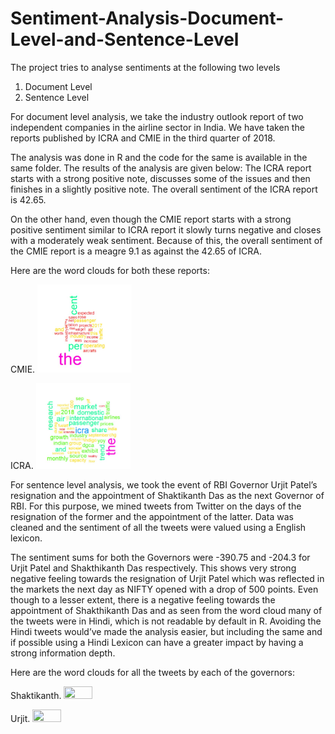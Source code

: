 # Sentiment-Analysis-Document-Level-and-Sentence-Level

The project tries to analyse sentiments at the following two levels
1. Document Level
2. Sentence Level

For document level analysis, we take the industry outlook report of two independent companies in the airline sector in India. We have taken the reports published by ICRA and CMIE in the third quarter of 2018.

The analysis was done in R and the code for the same is available in the same folder. The results of the analysis are given below:
The ICRA report starts with a strong positive note, discusses some of the issues and then finishes in a slightly positive note. The overall sentiment of the ICRA report is 42.65.

On the other hand, even though the CMIE report starts with a strong positive sentiment similar to ICRA report it slowly turns negative and closes with a moderately weak sentiment. Because of this, the overall sentiment of the CMIE report is a meagre 9.1 as against the 42.65 of ICRA.

Here are the word clouds for both these reports:  

CMIE. <img src="/Plots/cmie_wc.jpg" width=30% height=30%> 

ICRA. <img src="/Plots/icra_wc.jpg" width=30% height=30%>

For sentence level analysis, we took the event of RBI Governor Urjit Patel’s resignation and the appointment of Shaktikanth Das as the next Governor of RBI. For this purpose, we mined tweets from Twitter on the days of the resignation of the former and the appointment of the latter. Data was cleaned and the sentiment of all the tweets were valued using a English lexicon. 

The sentiment sums for both the Governors were -390.75 and -204.3 for Urjit Patel and Shakthikanth Das respectively. This shows very strong negative feeling towards the resignation of Urjit Patel which was reflected in the markets the next day as NIFTY opened with a drop of 500 points. Even though to a lesser extent, there is a negative feeling towards the appointment of Shakthikanth Das and as seen from the word cloud many of the tweets were in Hindi, which is not readable by default in R. Avoiding the Hindi tweets would’ve made the analysis easier, but including the same and if possible using a Hindi Lexicon can have a greater impact by having a strong information depth. 

Here are the word clouds for all the tweets by each of the governors:  

Shaktikanth. <img src="/Plots/shaktikanth_wc.jpg" width=30% height=30%> 

Urjit. <img src="/Plots/urjit_wc.jpg" width=30% height=30%>
